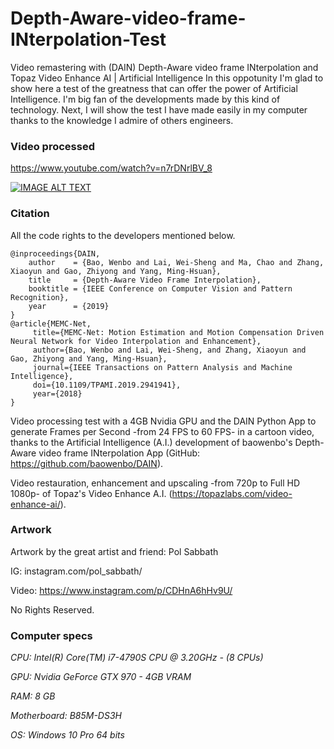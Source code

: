 # Depth-Aware-video-frame-INterpolation-Test
Video remastering with (DAIN) Depth-Aware video frame INterpolation and Topaz Video Enhance AI | Artificial Intelligence
In this oppotunity I'm glad to show here a test of the greatness that can offer the power of Artificial Intelligence. I'm big fan of the developments made by this kind of technology. Next, I will show the test I have made easily in my computer thanks to the knowledge I admire of others engineers.

### Video processed

https://www.youtube.com/watch?v=n7rDNrlBV_8

[![IMAGE ALT TEXT](http://img.youtube.com/vi/n7rDNrlBV_8/0.jpg)](http://www.youtube.com/watch?v=n7rDNrlBV_8 "Video remastering with (DAIN) Depth-Aware video frame INterpolation and Topaz Video Enhance AI")

### Citation
All the code rights to the developers mentioned below.

    @inproceedings{DAIN,
        author    = {Bao, Wenbo and Lai, Wei-Sheng and Ma, Chao and Zhang, Xiaoyun and Gao, Zhiyong and Yang, Ming-Hsuan}, 
        title     = {Depth-Aware Video Frame Interpolation}, 
        booktitle = {IEEE Conference on Computer Vision and Pattern Recognition},
        year      = {2019}
    }
    @article{MEMC-Net,
         title={MEMC-Net: Motion Estimation and Motion Compensation Driven Neural Network for Video Interpolation and Enhancement},
         author={Bao, Wenbo and Lai, Wei-Sheng, and Zhang, Xiaoyun and Gao, Zhiyong and Yang, Ming-Hsuan},
         journal={IEEE Transactions on Pattern Analysis and Machine Intelligence},
         doi={10.1109/TPAMI.2019.2941941},
         year={2018}
    }

Video processing test with a 4GB Nvidia GPU and the DAIN Python App to generate Frames per Second -from 24 FPS to 60 FPS- in a cartoon video, thanks to the Artificial Intelligence (A.I.) development of baowenbo's Depth-Aware video frame INterpolation App (GitHub: https://github.com/baowenbo/DAIN).

Video restauration, enhancement and upscaling -from 720p to Full HD 1080p- of Topaz's Video Enhance A.I. (https://topazlabs.com/video-enhance-ai/).

### Artwork
Artwork by the great artist and friend: Pol Sabbath

IG: instagram.com/pol_sabbath/

Video: https://www.instagram.com/p/CDHnA6hHv9U/

No Rights Reserved.


### Computer specs
*CPU: Intel(R) Core(TM) i7-4790S CPU @ 3.20GHz - (8 CPUs)*

*GPU: Nvidia GeForce GTX 970 - 4GB VRAM*

*RAM: 8 GB*

*Motherboard: B85M-DS3H*

*OS: Windows 10 Pro 64 bits*
